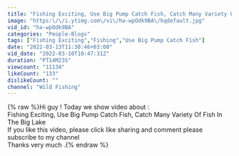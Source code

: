 ```yaml
---
title: "Fishing Exciting, Use Big Pump Catch Fish, Catch Many Variety Of Fish In The Big Lake"
image: "https:\/\/i.ytimg.com\/vi\/ha-wpOdk9BA\/hqdefault.jpg"
vid_id: "ha-wpOdk9BA"
categories: "People-Blogs"
tags: ["Fishing Exciting","Fishing","Use Big Pump Catch Fish"]
date: "2022-03-13T11:30:46+03:00"
vid_date: "2022-03-10T10:47:31Z"
duration: "PT14M23S"
viewcount: "11134"
likeCount: "133"
dislikeCount: ""
channel: "Wild Fishing"
---
```

{% raw %}Hi guy ! Today we show video about :<br />Fishing Exciting, Use Big Pump Catch Fish, Catch Many Variety Of Fish In The Big Lake<br />If you like this video, please click like sharing and comment please subscribe to my channel<br />Thanks very much .{% endraw %}
